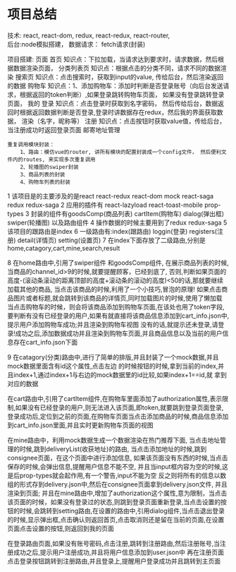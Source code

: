 # 项目总结
   

技术:  react,  react-dom,  redux,  react-redux, react-router,  
    后台:node模拟搭建，
    数据请求：  fetch请求(封装)

项目搭建:
    页面
        首页
            知识点：下拉加载，当请求达到要求时，请求数据，然后根据数据渲染页面，
        分类列表页
            知识点：根据点击的分类不同，请求不同的数据渲染
        搜索页
            知识点：点击搜索时，获取到input的value, 传给后台，然后渲染返回的数据
        购物车
            知识点：1、添加购物车：添加时判断是否登录账号（向后台发送请求，根据返回的token判断）,如果登录跳转购物车页面， 如果没有登录跳转登录页面，
        我的
            登录
                知识点：点击登录时获取到名字密码， 然后传给后台，数据返回时根据返回数据判断是否登录,登录时讲数据存在redux，然后我的界面获取数据， 渲染（名字，昵称等）
            注册
                知识点：点击按钮时获取value值，传给后台，当注册成功时返回登录页面
            邮寄地址管理
    
    重复调用模块封装：
        1、路由：模仿vue的router, 讲所有模块的配置封装成一个config文件， 然后便利文件内的routes, 来实现多次重复调用
        2、轮播图的swiper封装
        3、商品列表的封装
        4、购物车列表的封装
    










1 该项目是的主要涉及的是react react-redux react-dom mock react-saga redux redux-saga 2 应用的插件有 react-lazyload react-toast-mobile prop-types 3 封装的组件有goodsComp(商品列表) cartItem(购物车) dialog(弹出框) swiper(轮播图) 以及路由组件 4 操作数据的时候主要用到了redux redux-saga 5 该项目的跟路由是index 6 一级路由有:index(跟路由) loggin(登录) registers(注册) detail(详情页) setting(设置页) 7 在index下面存放了二级路由,分别是home,catagory,cart,mine,search,result

8 在home路由中,引用了swiper组件 和goodsComp组件, 在展示商品列表的时候,当商品的channel_id>9的时候,就要提醒顾客，已经到底了, 否则,判断如果页面的高度-(滚动条滚动的距离顶部的高度+滚动条的滚动的高度)<50的话,那就要继续加载其他的商品, 当点击该商品的时候,利用了一个小技巧,冒泡的原理! 如果点击商品图片或者标题,就会跳转到该商品的详情页,同时加载图片的时候,使用了懒加载 当点击购物车的时候，则会将该商品添加到购物车页面,在该处也用了token字段,要判断有没有已经登录的用户,如果有就直接将该商品信息添加到cart_info.json中,提示用户添加购物车成功;并且渲染到购物车视图 没有的话,就提示还未登录,请登录!成功之后,添加数据成功并且渲染到购物车页面,并且商品信息以及当前的用户信息存在cart_info.json下面

9 在catagory(分类)路由中,进行了简单的排版,并且封装了一个mock数据,并且mock数据里面含有id这个属性,点击左边 的时候按钮的时候,拿到当前的index,并且index+1,通过index+1与右边的mock数据里的id比较,如果index+1==id,就 拿到对应的数据

在cart路由中,引用了cartItem组件,在购物车里面添加了authorization属性,表示限制,如果没有已经登录的用户,则无法进入该页面,即token,就要跳到登录页面登录,登录成功后,定位到之前的页面,在购物车页面当点击添加商品的时候,商品信息添加到cart_info.json里面,并且实时更新购物车页面的视图

在mine路由中，利用mock数据生成一个数据渲染在热门推荐下面, 当点击地址管理的时候,跳到deliveryList(收获地址)的路由, 当点击添加地址的时候,跳到consignee页面，在这个页面中进行添加信息, 如果该页面没有东西的时候,当点击保存的时候,会弹出信息,提醒用户信息不能不空, 并且当input框内容为空的时候,这是后prop-types就会起作用,有一个警告,input不能为空 反之则将所有的信息以数组的形式存到delivery.json中,然后在consignee页面拿到delivery.json文件, 并且渲染到页面; 并且在mine路由中,增加了authorization这个属性,意为限制，当点击该页面的时候，如果没有登录过的状态,则跳到登录页面重新登录,当点击设置的按钮的时候,会跳转到setting路由,在设置的路由中,引用dialog组件,当点击退出登录的时候,显示弹出框,点击确认则返回首页,点击取消则还是留在当前的页面,在设置页面点击设置的按钮,则返回到我的页面

在登录路由页面,如果没有账号密码,点击注册,跳转到注册路由,然后注册账号,当注册成功之后,提示用户注册成功,并且将用户信息添加到user.json中 再在注册页面点击登录按钮跳转到注册路由,并且登录上,提醒用户登录成功并且跳转到主页面